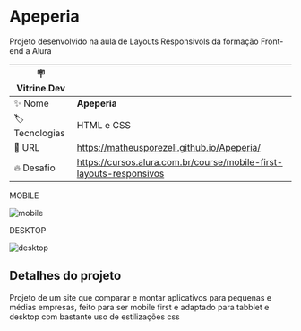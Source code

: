 # Apeperia

Projeto desenvolvido na aula de Layouts Responsivols da formação Front-end a Alura

| :placard: Vitrine.Dev |     |
| -------------  | --- |
| :sparkles: Nome        | **Apeperia**
| :label: Tecnologias | HTML e CSS
| :rocket: URL         | https://matheusporezeli.github.io/Apeperia/
| :fire: Desafio     | https://cursos.alura.com.br/course/mobile-first-layouts-responsivos

<!-- Inserir imagem com a #vitrinedev ao final do link -->

MOBILE

![mobile](https://user-images.githubusercontent.com/112051389/203991178-1f526cb6-1108-472e-a3a4-04cf8dfbe7dc.gif)

DESKTOP

![desktop](https://user-images.githubusercontent.com/112051389/203991208-2f58f434-f28a-472d-9c12-89e6f288a01d.gif)

## Detalhes do projeto

Projeto de um site que comparar e montar aplicativos para pequenas e médias empresas, feito para ser mobile first e adaptado para tabblet e desktop com bastante uso de estilizações css
